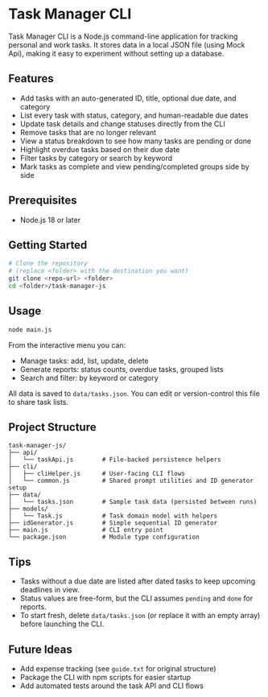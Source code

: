 # Task Manager CLI

Task Manager CLI is a Node.js command-line application for tracking personal and work tasks. It stores data in a local JSON file (using Mock Api), making it easy to experiment without setting up a database.

## Features
- Add tasks with an auto-generated ID, title, optional due date, and category
- List every task with status, category, and human-readable due dates
- Update task details and change statuses directly from the CLI
- Remove tasks that are no longer relevant
- View a status breakdown to see how many tasks are pending or done
- Highlight overdue tasks based on their due date
- Filter tasks by category or search by keyword
- Mark tasks as complete and view pending/completed groups side by side

## Prerequisites
- Node.js 18 or later

## Getting Started
```bash
# Clone the repository
# (replace <folder> with the destination you want)
git clone <repo-url> <folder>
cd <folder>/task-manager-js
```

## Usage
```bash
node main.js
```

From the interactive menu you can:
- Manage tasks: add, list, update, delete
- Generate reports: status counts, overdue tasks, grouped lists
- Search and filter: by keyword or category

All data is saved to `data/tasks.json`. You can edit or version-control this file to share task lists.

## Project Structure
```
task-manager-js/
├── api/
│   └── taskApi.js        # File-backed persistence helpers
├── cli/
│   ├── cliHelper.js      # User-facing CLI flows
│   └── common.js         # Shared prompt utilities and ID generator setup
├── data/
│   └── tasks.json        # Sample task data (persisted between runs)
├── models/
│   └── Task.js           # Task domain model with helpers
├── idGenerator.js        # Simple sequential ID generator
├── main.js               # CLI entry point
└── package.json          # Module type configuration
```

## Tips
- Tasks without a due date are listed after dated tasks to keep upcoming deadlines in view.
- Status values are free-form, but the CLI assumes `pending` and `done` for reports.
- To start fresh, delete `data/tasks.json` (or replace it with an empty array) before launching the CLI.

## Future Ideas
- Add expense tracking (see `guide.txt` for original structure)
- Package the CLI with npm scripts for easier startup
- Add automated tests around the task API and CLI flows
